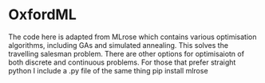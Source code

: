 # OxfordML
The code here is adapted from MLrose which contains various optimisation algorithms, including GAs and simulated annealing. This solves the travelling salesman problem. There are other options for optimisaiotn of both discrete and continuous problems.
For those that prefer straight python I include a .py file of the same thing
pip install mlrose 
